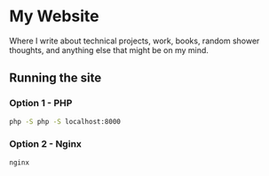 # My Website

Where I write about technical projects, work, books, random shower thoughts, and anything else that might be on my mind.

## Running the site
### Option 1 - PHP
```bash
php -S php -S localhost:8000
```

### Option 2 - Nginx
```bash
nginx
```
